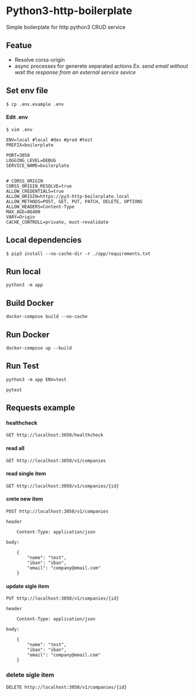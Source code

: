 # Python3-http-boilerplate
Simple boilerplate for http python3 CRUD service

## Featue
* Resolve corss-origin
* async processes for generete separated actions *Ex. send email without wait the response from an external service sevice*

## Set env file
```
$ cp .env.example .env
```

#### Edit .env

```
$ vim .env
```

```
ENV=local #local #dev #prod #test
PREFIX=boilerplate

PORT=3050
LOGGING_LEVEL=DEBUG
SERVICE_NAME=boilerplate


# CORSS_ORIGIN
CORSS_ORIGIN_RESOLVE=true
ALLOW_CREDENTIALS=true
ALLOW_ORIGIN=https://py3-http-boilerplate.local
ALLOW_METHODS=POST, GET, PUT, PATCH, DELETE, OPTIONS
ALLOW_HEADERS=Content-Type
MAX_AGE=86400
VARY=Origin
CACHE_CONTROLL=private, must-revalidate

```
## Local dependencies
```
$ pip3 install --no-cache-dir -r ./app/requirements.txt
```

## Run local
```
python3 -m app
```

## Build Docker
```
docker-compose build --no-cache
```

## Run Docker
```
docker-compose up --build
```

## Run Test
```
python3 -m app ENV=test

pytest
```


## Requests example

#### healthcheck
```
GET http://localhost:3050/healthcheck
```

#### read all
```
GET http://localhost:3050/v1/companies
```

#### read single item
```
GET http://localhost:3050/v1/companies/{id}
```

#### crete new item
``` 
POST http://localhost:3050/v1/companies

header

    Content-Type: application/json

body: 

    {
    	"name": "test",
    	"iban": "iban",
    	"email": "company@email.com"
    }
```

#### update sigle item
```
PUT http://localhost:3050/v1/companies/{id}

header

    Content-Type: application/json

body: 

    {
    	"name": "test",
    	"iban": "iban",
    	"email": "company@email.com"
    }
```

### delete sigle item
```
DELETE http://localhost:3050/v1/companies/{id}
```
